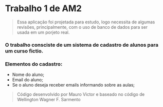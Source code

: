 # Trabalho 1 de AM2 

> Essa aplicação foi projetada para estudo, logo necessita de algumas revisões, principalmente, com o uso de banco de dados para ser usada em um porjeto real.

### O trabalho consciste de um sistema de cadastro de alunos para um curso fictio.

### Elementos do cadastro:
- Nome do aluno;
- Email do aluno;
- Se o aluno deseja receber emails informando sobre as aulas;

> Código desenvolvido por Mauro Victor e baseado no código de Wellington Wagner F. Sarmento


